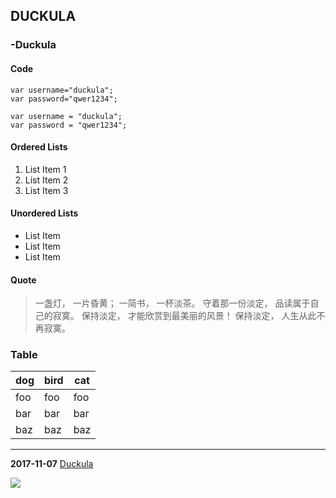 ## DUCKULA

### -Duckula

#### Code

```
var username="duckula";
var password="qwer1234";
```

	var username = "duckula";
	var password = "qwer1234";

#### Ordered Lists

1. List Item 1
2. List Item 2
3. List Item 3

#### Unordered Lists

- List Item
- List Item
- List Item

#### Quote

> 一盏灯， 一片昏黄； 一简书， 一杯淡茶。 守着那一份淡定， 品读属于自己的寂寞。 保持淡定， 才能欣赏到最美丽的风景！ 保持淡定， 人生从此不再寂寞。

### Table

dog | bird | cat
----|------|----
foo | foo  | foo
bar | bar  | bar
baz | baz  | baz

---

**2017-11-07**
[Duckula](http://duckula.net)

![](http://placehold.it/350x150)

